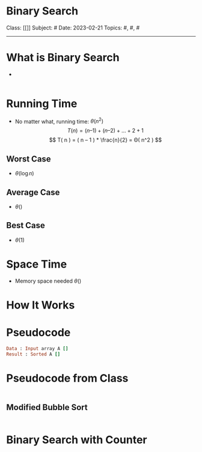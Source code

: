 # Binary Search
Class: [[]]
Subject: #
Date: 2023-02-21
Topics: #, #, # 

---

# What is Binary Search 
- 
```ruby

```

# Running Time
- No matter what, running time: $\theta (n^2)$
$$
T( n ) = ( n – 1 ) + ( n – 2 ) + ... + 2 + 1
$$
$$
T( n ) = ( n – 1 ) * \frac{n}{2} = Θ( n^2 )
$$
## Worst Case
- $\theta(\log n)$
## Average Case
- $\theta()$
## Best Case
- $\theta(1)$

# Space Time
- Memory space needed $\theta()$

# How It Works

# Pseudocode
```ruby
Data : Input array A []
Result : Sorted A []

```


# Pseudocode from Class
```ruby

```

## Modified Bubble Sort
```ruby

```


# Binary Search with Counter

```ruby

```